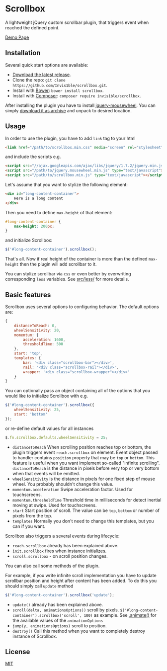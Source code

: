 # Scrollbox

A lightweight jQuery custom scrollbar plugin, that triggers event when reached the defined point.

[Demo Page](https://invis1ble.github.io/scrollbox/)

## Installation

Several quick start options are available:

* [Download the latest release](https://github.com/Invis1ble/scrollbox/archive/master.zip).
* Clone the repo: `git clone https://github.com/Invis1ble/scrollbox.git`.
* Install with [Bower](http://bower.io): `bower install scrollbox`.
* Install with [Composer](https://getcomposer.org): `composer require invis1ble/scrollbox`.

After installing the plugin you have to install [jquery-mousewheel](https://github.com/jquery/jquery-mousewheel).
You can simply [download it as archive](https://github.com/jquery/jquery-mousewheel/archive/master.zip) and unpack to desired location.

## Usage

In order to use the plugin, you have to add `link` tag to your html

```html
<link href="/path/to/scrollbox.min.css" media="screen" rel="stylesheet" type="text/css">
```

and include the scripts e.g.

```html
<script src="//ajax.googleapis.com/ajax/libs/jquery/1.7.2/jquery.min.js"></script>
<script src="/path/to/jquery.mousewheel.min.js" type="text/javascript"></script>
<script src="/path/to/scrollbox.min.js" type="text/javascript"></script>
```

Let's assume that you want to stylize the following element:

```html
<div id="long-content-container">
    Here is a long content
</div>
```

Then you need to define `max-height` of that element:

```css
#long-content-container {
    max-height: 200px;
}
```

and initialize Scrollbox:

```js
$('#long-content-container').scrollbox();
```

That's all. Now if real height of the container is more than the defined `max-height` then the plugin will add scrollbar to it.

You can stylize scrollbar via `css` or even better by overwriting corresponding `less` variables.
See [src/less/](https://github.com/Invis1ble/scrollbox/tree/master/src/less) for more details.

## Basic features

Scrollbox uses several options to configuring behavior. The default options are:

```js
{
    distanceToReach: 0,
    wheelSensitivity: 20,
    momentum: {
        acceleration: 1600,
        thresholdTime: 500
    },
    start: 'top',
    templates: {
        bar: '<div class="scrollbox-bar"></div>',
        rail: '<div class="scrollbox-rail"></div>',
        wrapper: '<div class="scrollbox-wrapper"></div>'
    }
}
```

You can optionally pass an object containing all of the options that you would like to initialize Scrollbox with e.g.

```js
$('#long-content-container').scrollbox({
    wheelSensitivity: 25,
    start: 'bottom'
});
```

or re-define default values for all instances

```js
$.fn.scrollbox.defaults.wheelSensitivity = 25;
```

* `distanceToReach` When scrolling position reaches top or bottom, the plugin triggers event `reach.scrollbox` on element.
Event object passed to handler contains `position` property that may be `top` or `bottom`. This feature is useful when you want
implement so-called "infinite scrolling". `distanceToReach` is the distance in pixels before very top or very bottom when that
events will be emitted.
* `wheelSensitivity` is the distance in pixels for one fixed step of mouse wheel. You probably shouldn't change this value.
* `momentum.acceleration` Swipe acceleration factor. Used for touchscreens.
* `momentum.thresholdTime` Threshold time in milliseconds for detect inertial moving at swipe. Used for touchscreens.
* `start` Start position of scroll. The value can be `top`, `bottom` or number of pixels from the top.
* `templates` Normally you don't need to change this templates, but you can if you want.

Scrollbox also triggers a several events during lifecycle:

* `reach.scrollbox` already has been explained above.
* `init.scrollbox` fires when instance initializes.
* `scroll.scrollbox` - on scroll position changes.

You can also call some methods of the plugin.

For example, if you write infinite scroll implementation you have to update scrollbar position and height after content has been added.
To do this you should simply call `update` method

```js
$('#long-content-container').scrollbox('update');
```

* `update()` already has been explained above.
* `scroll(delta, animationsOptions))` scroll by pixels. `$('#long-content-container').scrollbox('scroll', 100)` as example.
See [.animate()](https://api.jquery.com/animate/#animate-properties-options) for the available values of the `animationOptions`
* `jump(y, animationsOptions)` scroll to position.
* `destroy()` Call this method when you want to completely destroy instance of Scrollbox.

## License

[MIT](http://www.opensource.org/licenses/mit-license.php)
